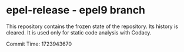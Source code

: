 # epel-release - epel9 branch

This repository contains the frozen state of the repository.
Its history is cleared. It is used only for static code
analysis with Codacy.

Commit Time: 1723943670